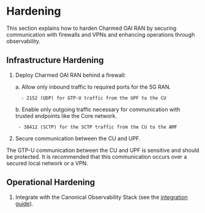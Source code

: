 # Hardening

This section explains how to harden Charmed OAI RAN by securing communication with firewalls and VPNs and enhancing operations through observability.

## Infrastructure Hardening

1. Deploy Charmed OAI RAN behind a firewall:

   a. Allow only inbound traffic to required ports for the 5G RAN.

         - 2152 (UDP) for GTP-U traffic from the UPF to the CU

   b. Enable only outgoing traffic necessary for communication with trusted endpoints like the Core network.
        
        - 38412 (SCTP) for the SCTP traffic from the CU to the AMF

2. Secure communication between the CU and UPF.

  The GTP-U communication between the CU and UPF is sensitive and should be protected. It is recommended that this communication occurs over a secured local network or a VPN.

## Operational Hardening

1. Integrate with the Canonical Observability Stack (see the [integration guide](../how-to/integrate_oai_ran_with_observability.md)).
